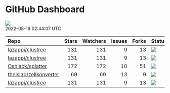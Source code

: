 GitHub Dashboard
================

![](https://github.com/lazappi/gh-dashboard/workflows/Render%20Status/badge.svg)  
2022-08-19 02:44:07 UTC

| Repo                                                                | Stars | Watchers | Issues | Forks | Status                                                                                                                                                   | Commit                                                                                                                                                                     |
| :------------------------------------------------------------------ | ----: | -------: | -----: | ----: | :------------------------------------------------------------------------------------------------------------------------------------------------------- | :------------------------------------------------------------------------------------------------------------------------------------------------------------------------- |
| [lazappi/clustree](https://github.com/lazappi/clustree)             |   131 |      131 |      9 |    13 | [![](https://github.com/lazappi/clustree/workflows/R-CMD-check/badge.svg)](https://github.com/lazappi/clustree/actions/runs/2567418949)                  | <a href="https://github.com/lazappi/clustree/commit/cb0256d419e0bb7129bec917f1ebaeacdf0c2842" title="Merge branch 'master' into develop">cb0256</a>                        |
| [lazappi/clustree](https://github.com/lazappi/clustree)             |   131 |      131 |      9 |    13 | [![](https://github.com/lazappi/clustree/workflows/pkgdown/badge.svg)](https://github.com/lazappi/clustree/actions/runs/2567418946)                      | <a href="https://github.com/lazappi/clustree/commit/cb0256d419e0bb7129bec917f1ebaeacdf0c2842" title="Merge branch 'master' into develop">cb0256</a>                        |
| [Oshlack/splatter](https://github.com/Oshlack/splatter)             |   172 |      172 |     10 |    51 | [![](https://github.com/Oshlack/splatter/workflows/R-CMD-check-bioc/badge.svg)](https://github.com/Oshlack/splatter/actions/runs/2840052661)             | <a href="https://github.com/Oshlack/splatter/commit/d6a5d4cdaef41f4306b72e82a322944d5fb7844d" title="Fix bug in BASiCSSimulate() when spike.means is resampled">d6a5d4</a> |
| [theislab/zellkonverter](https://github.com/theislab/zellkonverter) |    69 |       69 |     13 |     9 | [![](https://github.com/theislab/zellkonverter/workflows/R-CMD-check-bioc/badge.svg)](https://github.com/theislab/zellkonverter/actions/runs/2873598101) | <a href="https://github.com/theislab/zellkonverter/commit/f9303c4695221060e551ddffe2e40e58aeb66a0e" title="Merge branch 'RELEASE_3_15'">f9303c</a>                         |
| [lazappi/clustree](https://github.com/lazappi/clustree)             |   131 |      131 |      9 |    13 | [![](https://github.com/lazappi/clustree/workflows/test-coverage/badge.svg)](https://github.com/lazappi/clustree/actions/runs/2567418948)                | <a href="https://github.com/lazappi/clustree/commit/cb0256d419e0bb7129bec917f1ebaeacdf0c2842" title="Merge branch 'master' into develop">cb0256</a>                        |
